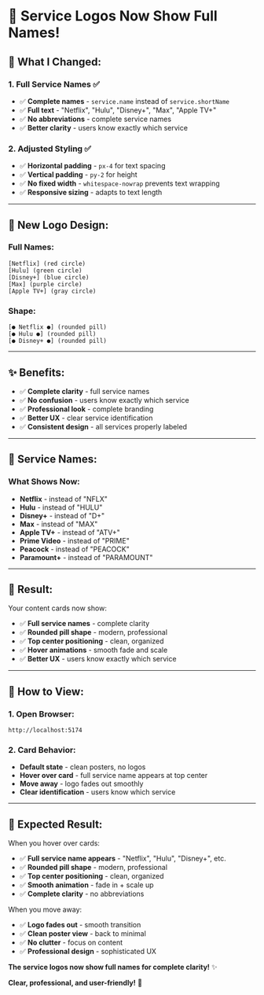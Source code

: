 # 🎯 Service Logos Now Show Full Names!

## 🎯 **What I Changed:**

### **1. Full Service Names** ✅
- ✅ **Complete names** - `service.name` instead of `service.shortName`
- ✅ **Full text** - "Netflix", "Hulu", "Disney+", "Max", "Apple TV+"
- ✅ **No abbreviations** - complete service names
- ✅ **Better clarity** - users know exactly which service

### **2. Adjusted Styling** ✅
- ✅ **Horizontal padding** - `px-4` for text spacing
- ✅ **Vertical padding** - `py-2` for height
- ✅ **No fixed width** - `whitespace-nowrap` prevents text wrapping
- ✅ **Responsive sizing** - adapts to text length

---

## 🎨 **New Logo Design:**

### **Full Names:**
```
[Netflix] (red circle)
[Hulu] (green circle)
[Disney+] (blue circle)
[Max] (purple circle)
[Apple TV+] (gray circle)
```

### **Shape:**
```
[● Netflix ●] (rounded pill)
[● Hulu ●] (rounded pill)
[● Disney+ ●] (rounded pill)
```

---

## ✨ **Benefits:**

- ✅ **Complete clarity** - full service names
- ✅ **No confusion** - users know exactly which service
- ✅ **Professional look** - complete branding
- ✅ **Better UX** - clear service identification
- ✅ **Consistent design** - all services properly labeled

---

## 🎯 **Service Names:**

### **What Shows Now:**
- **Netflix** - instead of "NFLX"
- **Hulu** - instead of "HULU"
- **Disney+** - instead of "D+"
- **Max** - instead of "MAX"
- **Apple TV+** - instead of "ATV+"
- **Prime Video** - instead of "PRIME"
- **Peacock** - instead of "PEACOCK"
- **Paramount+** - instead of "PARAMOUNT"

---

## 🚀 **Result:**

Your content cards now show:
- ✅ **Full service names** - complete clarity
- ✅ **Rounded pill shape** - modern, professional
- ✅ **Top center positioning** - clean, organized
- ✅ **Hover animations** - smooth fade and scale
- ✅ **Better UX** - users know exactly which service

---

## 🔄 **How to View:**

### **1. Open Browser:**
```
http://localhost:5174
```

### **2. Card Behavior:**
- **Default state** - clean posters, no logos
- **Hover over card** - full service name appears at top center
- **Move away** - logo fades out smoothly
- **Clear identification** - users know which service

---

## 🎯 **Expected Result:**

When you hover over cards:
- ✅ **Full service name appears** - "Netflix", "Hulu", "Disney+", etc.
- ✅ **Rounded pill shape** - modern, professional
- ✅ **Top center positioning** - clean, organized
- ✅ **Smooth animation** - fade in + scale up
- ✅ **Complete clarity** - no abbreviations

When you move away:
- ✅ **Logo fades out** - smooth transition
- ✅ **Clean poster view** - back to minimal
- ✅ **No clutter** - focus on content
- ✅ **Professional design** - sophisticated UX

**The service logos now show full names for complete clarity!** ✨

**Clear, professional, and user-friendly!** 🎯
